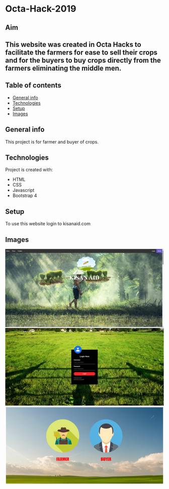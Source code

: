 # Octa-Hack-2019

## Aim
This website was created in Octa Hacks to facilitate the farmers for **ease to sell** their crops and for the buyers to buy
crops directly from the farmers eliminating the middle men.
---
## Table of contents
* [General info](#general-info)
* [Technologies](#technologies)
* [Setup](#setup)
* [Images](#images)

## General info
This project is for farmer and buyer of crops.
	
## Technologies
Project is created with:
* HTML
* CSS 
* Javascript
* Bootstrap 4
	
## Setup
To use this website login to kisanaid.com

## Images
![Home Page](./images/Homepage.png)
![Login Page](./images/Loginpage.png)
![Buyer-Seller Page](./images/Buyer-seller-page.png)
